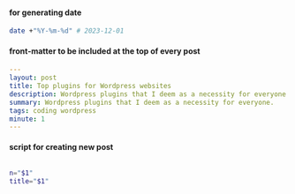 #### for generating date

```sh
date +"%Y-%m-%d" # 2023-12-01
```



#### front-matter to be included at the top of every post

```yml
---
layout: post
title: Top plugins for Wordpress websites
description: Wordpress plugins that I deem as a necessity for everyone
summary: Wordpress plugins that I deem as a necessity for everyone.
tags: coding wordpress
minute: 1
---
```

#### script for creating new post

```sh

n="$1"
title="$1"

```